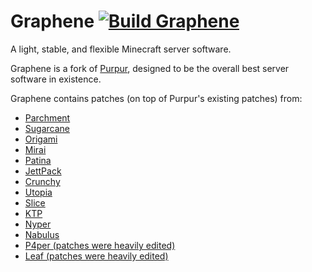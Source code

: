 # Graphene [![Build Graphene](https://github.com/GalaxiaMC/Graphene/actions/workflows/build.yml/badge.svg)](https://github.com/GalaxiaMC/Graphene/actions/workflows/build.yml)
A light, stable, and flexible Minecraft server software.

Graphene is a fork of [Purpur](https://purpurmc.org), designed to be the overall best server software in existence.

Graphene contains patches (on top of Purpur's existing patches) from:
- [Parchment](https://github.com/ProjectEdenGG/Parchment)
- [Sugarcane](https://github.com/SugarcaneMC/Sugarcane)
- [Origami](https://github.com/Minebench/Origami)
- [Mirai](https://github.com/etil2jz/Mirai)
- [Patina](https://github.com/PatinaMC/Patina)
- [JettPack](https://gitlab.com/Titaniumtown/JettPack/-/tree/main)
- [Crunchy](https://github.com/MrFishCakes/Crunchy)
- [Utopia](https://github.com/bortexel/utopia)
- [Slice](https://github.com/Cryptite/Slice)
- [KTP](https://github.com/lynxplay/ktp)
- [Nyper](https://github.com/NyCodeGHG/Nyper)
- [Nabulus](https://github.com/FroobWorld/Nabulus)
- [P4per (patches were heavily edited)](https://github.com/acrylic-style/P4per)
- [Leaf (patches were heavily edited)](https://github.com/anhcraft/Leaf)
